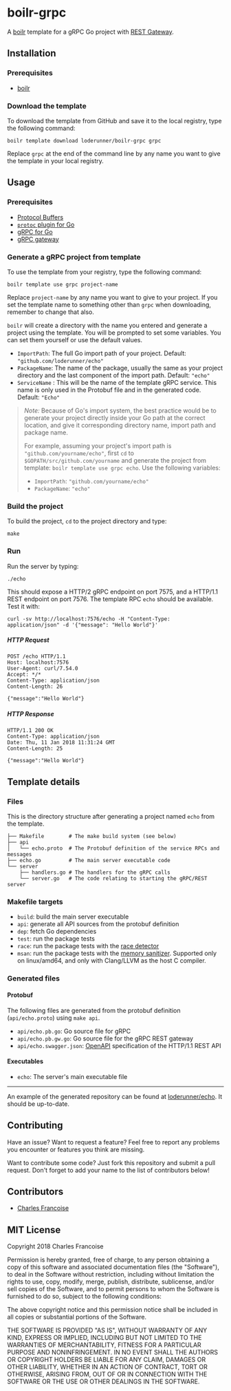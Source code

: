 # boilr-grpc

A [boilr](https://github.com/tmrts/boilr) template for a gRPC Go project with [REST Gateway](https://github.com/grpc-ecosystem/grpc-gateway).

## Installation

### Prerequisites

* [boilr](https://github.com/tmrts/boilr)

### Download the template

To download the template from GitHub and save it to the local registry, type the following command:

```shell
boilr template download loderunner/boilr-grpc grpc
```

Replace `grpc` at the end of the command line by any name you want to give the template in your local registry.

## Usage

### Prerequisites

* [Protocol Buffers](https://developers.google.com/protocol-buffers/)
* [`protoc` plugin for Go](https://github.com/golang/protobuf)
* [gRPC for Go](https://grpc.io/docs/quickstart/go.html)
* [gRPC gateway](https://github.com/grpc-ecosystem/grpc-gateway)

### Generate a gRPC project from template

To use the template from your registry, type the following command:

```shell
boilr template use grpc project-name
```

Replace `project-name` by any name you want to give to your project. If you set the template name to something other than `grpc` when downloading, remember to change that also.

`boilr` will create a directory with the name you entered and generate a project using the template. You will be prompted to set some variables. You can set them yourself or use the default values.

* `ImportPath`: The full Go import path of your project. Default: `"github.com/loderunner/echo"`
* `PackageName`: The name of the package, usually the same as your project directory and the last component of the import path. Default: `"echo"`
* `ServiceName` : This will be the name of the template gRPC service. This name is only used in the Protobuf file and in the generated code. Default: `"Echo"`

> _Note:_ Because of Go's import system, the best practice would be to generate your project directly inside your Go path at the correct location, and give it corresponding directory name, import path and package name.
>
> For example, assuming your project's import path is `"github.com/yourname/echo"`, first `cd` to `$GOPATH/src/github.com/yourname` and generate the project from template: `boilr template use grpc echo`. Use the following variables:
>
> * `ImportPath`: `"github.com/yourname/echo"`
> * `PackageName`: `"echo"`

### Build the project

To build the project, `cd` to the project directory and type:

```shell
make
```

### Run

Run the server by typing:

```shell
./echo
```

This should expose a HTTP/2 gRPC endpoint on port 7575, and a HTTP/1.1 REST endpoint on port 7576. The template RPC `echo` should be available. Test it with:

```shell
curl -sv http://localhost:7576/echo -H "Content-Type: application/json" -d '{"message": "Hello World"}'
```

##### HTTP Request

```
POST /echo HTTP/1.1
Host: localhost:7576
User-Agent: curl/7.54.0
Accept: */*
Content-Type: application/json
Content-Length: 26

{"message":"Hello World"}
```

##### HTTP Response

```
HTTP/1.1 200 OK
Content-Type: application/json
Date: Thu, 11 Jan 2018 11:31:24 GMT
Content-Length: 25

{"message":"Hello World"}
```

## Template details

### Files

This is the directory structure after generating a project named `echo` from the template.

```
├── Makefile        # The make build system (see below)
├── api
│   └── echo.proto  # The Protobuf definition of the service RPCs and messages
├── echo.go         # The main server executable code
└── server
    ├── handlers.go # The handlers for the gRPC calls
    └── server.go   # The code relating to starting the gRPC/REST server
```

### Makefile targets

* `build`: build the main server executable
* `api`: generate all API sources from the protobuf definition
* `dep`: fetch Go dependencies
* `test`: run the package tests
* `race`: run the package tests with the [race detector](https://golang.org/doc/articles/race_detector.html)
* `msan`: run the package tests with the [memory sanitizer](https://golang.org/cmd/go/#hdr-Compile_packages_and_dependencies). Supported only on linux/amd64, and only with Clang/LLVM as the host C compiler.

### Generated files

#### Protobuf

The following files are generated from the protobuf definition (`api/echo.proto`) using `make api`.

* `api/echo.pb.go`: Go source file for gRPC
* `api/echo.pb.gw.go`: Go source file for the gRPC REST gateway
* `api/echo.swagger.json`: [OpenAPI](https://github.com/OAI/OpenAPI-Specification) specification of the HTTP/1.1 REST API

#### Executables

* `echo`: The server's main executable file

----

An example of the generated repository can be found at [loderunner/echo](https://github.com/loderunner/echo). It should be up-to-date.

## Contributing

Have an issue? Want to request a feature? Feel free to report any problems you encounter or features you think are missing.

Want to contribute some code? Just fork this repository and submit a pull request. Don't forget to add your name to the list of contributors below!

## Contributors

* [Charles Francoise](https://github.com/loderunner)

## MIT License

Copyright 2018 Charles Francoise

Permission is hereby granted, free of charge, to any person obtaining a copy
of this software and associated documentation files (the "Software"), to deal
in the Software without restriction, including without limitation the rights
to use, copy, modify, merge, publish, distribute, sublicense, and/or sell
copies of the Software, and to permit persons to whom the Software is
furnished to do so, subject to the following conditions:

The above copyright notice and this permission notice shall be included in all
copies or substantial portions of the Software.

THE SOFTWARE IS PROVIDED "AS IS", WITHOUT WARRANTY OF ANY KIND, EXPRESS OR
IMPLIED, INCLUDING BUT NOT LIMITED TO THE WARRANTIES OF MERCHANTABILITY,
FITNESS FOR A PARTICULAR PURPOSE AND NONINFRINGEMENT. IN NO EVENT SHALL THE
AUTHORS OR COPYRIGHT HOLDERS BE LIABLE FOR ANY CLAIM, DAMAGES OR OTHER
LIABILITY, WHETHER IN AN ACTION OF CONTRACT, TORT OR OTHERWISE, ARISING FROM,
OUT OF OR IN CONNECTION WITH THE SOFTWARE OR THE USE OR OTHER DEALINGS IN THE
SOFTWARE.